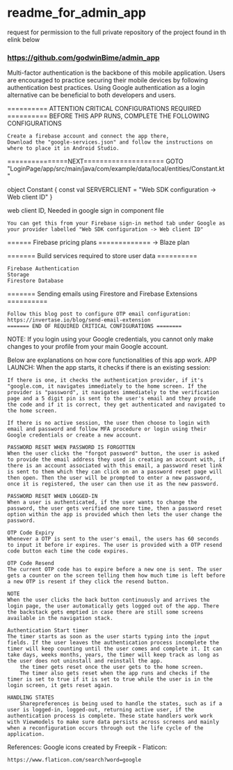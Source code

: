 # readme_for_admin_app
request for permission to the full private repository of the project found in th elink below
### https://github.com/godwinBime/admin_app

Multi-factor authentication is the backbone of this mobile application. Users are encouraged to practice securing their mobile devices by following authentication best practices. Using Google authentication as a login alternative can be beneficial to both developers and users.

========== ATTENTION CRITICAL CONFIGURATIONS REQUIRED ==========
BEFORE THIS APP RUNS, COMPLETE THE FOLLOWING CONFIGURATIONS

    Create a firebase account and connect the app there,
    Download the "google-services.json" and follow the instructions on where to place it in Android Studio.

===============NEXT====================
GOTO "LoginPage/app/src/main/java/com/example/data/local/entities/Constant.kt"

object Constant { const val SERVERCLIENT = "Web SDK configuration -> Web client ID" }

web client ID, Needed in google sign in component file

    You can get this from your Firebase sign-in method tab under Google as your provider labelled "Web SDK configuration -> Web client ID"

====== Firebase pricing plans =============
-> Blaze plan

======= Build services required to store user data ==========

    Firebase Authentication
    Storage
    Firestore Database

======= Sending emails using Firestore and Firebase Extensions ==========

    Follow this blog post to configure OTP email configuration:
    https://invertase.io/blog/send-email-extension
    ======= END OF REQUIRED CRITICAL CONFIGURATIONS ========

NOTE:
If you login using your Google credentials, you cannot only make changes to your profile from your main Google account.

Below are explanations on how core functionalities of this app work. APP LAUNCH: When the app starts, it checks if there is an existing session:

    If there is one, it checks the authentication provider, if it's "google.com, it navigates immediately to the home screen. If the provider is "password", it navigates immediately to the verification page and a 5 digit pin is sent to the user's email and they provide the code and if it is correct, they get authenticated and navigated to the home screen.

    If there is no active session, the user then choose to login with email and password and follow MFA procedure or login using their Google credentials or create a new account.

    PASSWORD RESET WHEN PASSWORD IS FORGOTTEN
    When the user clicks the "forgot password" button, the user is asked to provide the email address they used in creating an account with, if there is an account associated with this email, a password reset link is sent to them which they can click on an a password reset page will then open. Then the user will be prompted to enter a new password, once it is registered, the user can then use it as the new password.

    PASSWORD RESET WHEN LOGGED-IN
    When a user is authenticated, if the user wants to change the password, the user gets verified one more time, then a password reset option within the app is provided which then lets the user change the password.

    OTP Code Expiry
    Whenever a OTP is sent to the user's email, the users has 60 seconds to input it before ir expires. The user is provided with a OTP resend code button each time the code expires.

    OTP Code Resend
    The current OTP code has to expire before a new one is sent. The user gets a counter on the screen telling them how much time is left before a new OTP is resent if they click the resend button.

    NOTE
    When the user clicks the back button continuously and arrives the login page, the user automatically gets logged out of the app. There the backstack gets emptied in case there are still some screens available in the navigation stack.

    Authentication Start timer
    The timer starts as soon as the user starts typing into the input fields. If the user leaves the authentication process incomplete the timer will keep counting until the user comes and complete it. It can take days, weeks months, years, the timer will keep track as long as the user does not uninstall and reinstall the app.
        the timer gets reset once the user gets to the home screen.
        The timer also gets reset when the app runs and checks if the timer is set to true if it is set to true while the user is in the login screen, it gets reset again.

    HANDLING STATES
        Sharepreferences is being used to handle the states, such as if a user is logged-in, logged-out, returning active user, if the authentication process is complete. These state handlers work work with Viewmodels to make sure data persists across screens and mainly when a reconfiguration occurs through out the life cycle of the application.

References:
Google icons created by Freepik - Flaticon:

    https://www.flaticon.com/search?word=google

